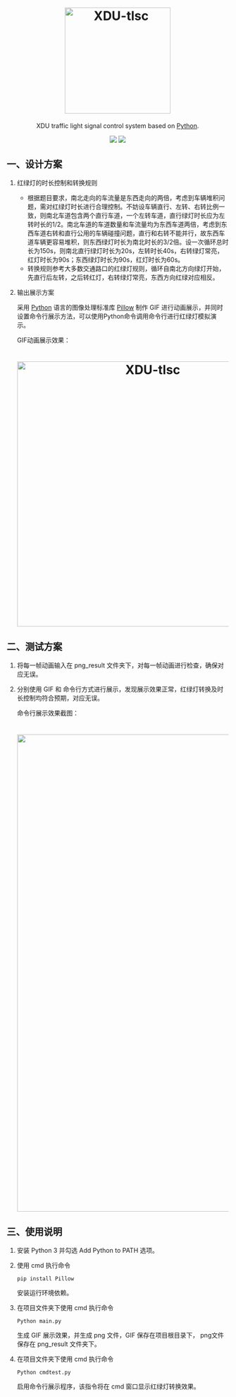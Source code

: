 <h1 align="center">
    <img src="https://i.jpg.dog/file/jpg-dog/62d143823a1572e598c4e81403319a45.png" alt="XDU-tlsc" width="240">
</h1>
<p align="center">
XDU traffic light signal control system based on <a href="https://www.python.org/">Python</a>.
<p align="center">
  <a href="https://github.com/PauperZ/XDU-tlsc/blob/main/LICENSE"><img src="https://img.shields.io/badge/license-MIT-brightgreen"></a>
  <a href="https://www.python.org/"><img src="https://img.shields.io/badge/python-3.6%2B-informational"></a>
</p>



## 一、设计方案

1. 红绿灯的时长控制和转换规则

   - 根据题目要求，南北走向的车流量是东西走向的两倍，考虑到车辆堆积问题，需对红绿灯时长进行合理控制。不妨设车辆直行、左转、右转比例一致，则南北车道包含两个直行车道，一个左转车道，直行绿灯时长应为左转时长的1/2。南北车道的车道数量和车流量均为东西车道两倍，考虑到东西车道右转和直行公用的车辆碰撞问题，直行和右转不能并行，故东西车道车辆更容易堆积，则东西绿灯时长为南北时长的3/2倍。设一次循环总时长为150s，则南北直行绿灯时长为20s，左转时长40s，右转绿灯常亮，红灯时长为90s；东西绿灯时长为90s，红灯时长为60s。
   - 转换规则参考大多数交通路口的红绿灯规则，循环自南北方向绿灯开始，先直行后左转，之后转红灯，右转绿灯常亮，东西方向红绿对应相反。

2. 输出展示方案

   采用 <a href="https://www.python.org/">Python</a> 语言的图像处理标准库 <a href="https://pillow.readthedocs.io/ ">Pillow</a> 制作 GIF 进行动画展示，并同时设置命令行展示方法，可以使用Python命令调用命令行进行红绿灯模拟演示。
   
   GIF动画展示效果：
   
   <h1 align="center">
       <img src="https://media.giphy.com/media/fCwnv0GJWLcmnDiRxW/giphy.gif" alt="XDU-tlsc" width="600">
   </h1>

 

## 二、测试方案

1. 将每一帧动画输入在 png_result 文件夹下，对每一帧动画进行检查，确保对应无误。

2. 分别使用 GIF 和 命令行方式进行展示，发现展示效果正常，红绿灯转换及时长控制均符合预期，对应无误。

   命令行展示效果截图：

   <h1 align="center">
       <img src="https://i.jpg.dog/file/jpg-dog/af553b6f0a9dce4e94b703686d6d3f43.png" alt="XDU-tlsc" width="1080">
   </h1>
   
   
   

 

## 三、使用说明

1. 安装 Python 3 并勾选 Add Python to PATH 选项。

2. 使用 cmd 执行命令

   ~~~~
   pip install Pillow
   ~~~~

   安装运行环境依赖。

3. 在项目文件夹下使用 cmd 执行命令

   ~~~~
   Python main.py
   ~~~~

   生成 GIF 展示效果，并生成 png 文件，GIF 保存在项目根目录下， png文件保存在 png_result 文件夹下。

4. 在项目文件夹下使用 cmd 执行命令

   ~~~~
   Python cmdtest.py
   ~~~~

   启用命令行展示程序，该指令将在 cmd 窗口显示红绿灯转换效果。 

